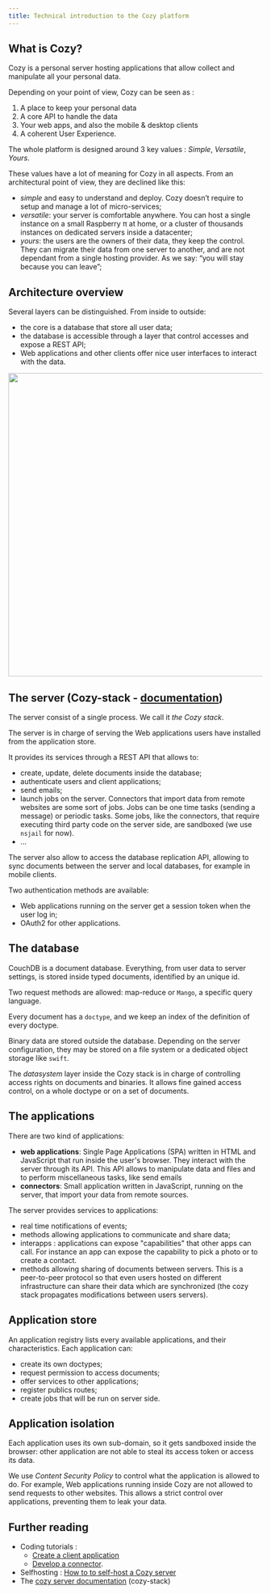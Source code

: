 ```yaml
---
title: Technical introduction to the Cozy platform
---
```


## What is Cozy?

Cozy is a personal server hosting applications that allow collect and manipulate all your personal data.

Depending on your point of view, Cozy can be seen as :

1. A place to keep your personal data
2. A core API to handle the data
3. Your web apps, and also the mobile & desktop clients
4. A coherent User Experience.

The whole platform is designed around 3 key values : _Simple_, _Versatile_, _Yours_.

These values have a lot of meaning for Cozy in all aspects. From an architectural point of view, they are declined like this:

- _simple_ and easy to understand and deploy. Cozy doesn’t require to setup and manage a lot of micro-services;
- _versatile_: your server is comfortable anywhere. You can host a single instance on a small Raspberry π at home, or a cluster of thousands instances on dedicated servers inside a datacenter;
- _yours_: the users are the owners of their data, they keep the control. They can migrate their data from one server to another, and are not dependant from a single hosting provider. As we say: “you will stay because you can leave”;

## Architecture overview

Several layers can be distinguished. From inside to outside:

- the core is a database that store all user data;
- the database is accessible through a layer that control accesses and expose a REST API;
- Web applications and other clients offer nice user interfaces to interact with the data.

<img src="../../img/dev/cozy_archi.png" width="600">

## The server (Cozy-stack - [documentation](https://docs.cozy.io/en/cozy-stack/))

The server consist of a single process. We call it _the Cozy stack_. 

The server is in charge of serving the Web applications users have installed from the application store.

It provides its services through a REST API that allows to:

- create, update, delete documents inside the database;
- authenticate users and client applications;
- send emails;
- launch jobs on the server. Connectors that import data from remote websites are some sort of jobs. Jobs can be one time tasks (sending a message) or periodic tasks. Some jobs, like the connectors, that require executing third party code on the server side, are sandboxed (we use `nsjail` for now).
- …

The server also allow to access the database replication API, allowing to sync documents between the server and local databases, for example in mobile clients.

Two authentication methods are available:

- Web applications running on the server get a session token when the user log in;
- OAuth2 for other applications.

## The database

CouchDB is a document database. Everything, from user data to server settings, is stored inside typed documents, identified by an unique id.

Two request methods are allowed: map-reduce or `Mango`, a specific query language.

Every document has a `doctype`, and we keep an index of the definition of every doctype.

Binary data are stored outside the database. Depending on the server configuration, they may be stored on a file system or a dedicated object storage like `swift`.

The _datasystem_ layer inside the Cozy stack is in charge of controlling access rights on documents and binaries. It allows fine gained access control, on a whole doctype or on a set of documents.

## The applications

There are two kind of applications:

- **web applications**: Single Page Applications (SPA) written in HTML and JavaScript that run inside the user's browser. They interact with the server through its API. This API allows to manipulate data and files and to perform miscellaneous tasks, like send emails
- **connectors**: Small application written in JavaScript, running on the server, that import your data from remote sources.

The server provides services to applications:

- real time notifications of events;
- methods allowing applications to communicate and share data;
- interapps : applications can expose "capabilities" that other apps can call. For instance an app can expose the capability to pick a photo or to create a contact.
- methods allowing sharing of documents between servers. This is a peer-to-peer protocol so that even users hosted on different infrastructure can share their data which are synchronized (the cozy stack propagates modifications between users servers).

## Application store

An application registry lists every available applications, and their characteristics. Each application can:

- create its own doctypes;
- request permission to access documents;
- offer services to other applications;
- register publics routes;
- create jobs that will be run on server side.

## Application isolation

Each application uses its own sub-domain, so it gets sandboxed inside the browser: other application are not able to steal its access token or access its data.

We use _Content Security Policy_ to control what the application is allowed to do. For example, Web applications running inside Cozy are not allowed to send requests to other websites. This allows a strict control over applications, preventing them to leak your data.

## Further reading

- Coding tutorials :
  - [Create a client application](../tutorials/app.md)
  - [Develop a connector](../tutorials/konnector.md).
- Selfhosting : [How to to self-host a Cozy server](../tutorials/selfhost-debian.md)
- The [cozy server documentation](https://docs.cozy.io/en/cozy-stack/) (cozy-stack)
